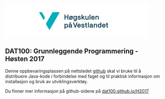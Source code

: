 ![hvl](hvllogo.png) 

## DAT100: Grunnleggende Programmering - Høsten 2017

Denne oppbevaringsplassen på nettstedet [github](https://www.github.com) skal vi bruke til å distribuere Java-kode i forbindelse med faget og til praktisk informasjon om installasjon og bruk av utviklingsverktøy. 

Du finner mer informasjon på github-sidene på [dat100.github.io/H2017](https://dat100hib.github.io/H2017) 
